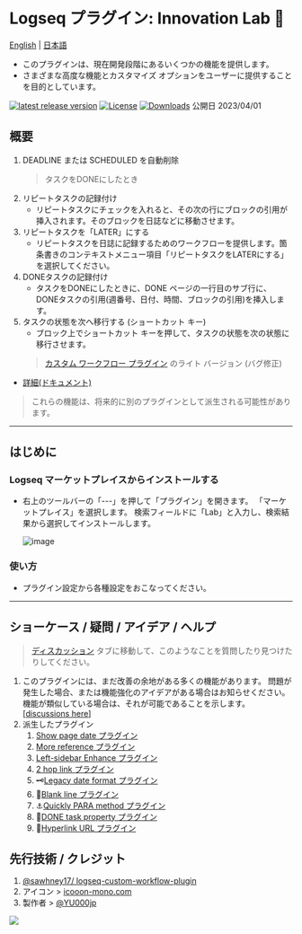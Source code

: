# Logseq プラグイン: Innovation Lab 🌱

[English](https://github.com/YU000jp/logseq-plugin-some-menu-extender) | [日本語](https://github.com/YU000jp/logseq-plugin-some-menu-extender/blob/main/README.ja.md)

- このプラグインは、現在開発段階にあるいくつかの機能を提供します。
- さまざまな高度な機能とカスタマイズ オプションをユーザーに提供することを目的としています。

[![latest release version](https://img.shields.io/github/v/release/YU000jp/logseq-plugin-some-menu-extender)](https://github.com/YU000jp/logseq-plugin-some-menu-extender/releases)
[![License](https://img.shields.io/github/license/YU000jp/logseq-plugin-some-menu-extender?color=blue)](https://github.com/YU000jp/logseq-plugin-some-menu-extender/blob/main/LICENSE)
[![Downloads](https://img.shields.io/github/downloads/YU000jp/logseq-plugin-some-menu-extender/total.svg)](https://github.com/YU000jp/logseq-plugin-some-menu-extender/releases)
 公開日 2023/04/01

## 概要

1. DEADLINE または SCHEDULED を自動削除
    > タスクをDONEにしたとき
1. リピートタスクの記録付け
    - リピートタスクにチェックを入れると、その次の行にブロックの引用が挿入されます。そのブロックを日誌などに移動させます。
1. リピートタスクを「LATER」にする
    - リピートタスクを日誌に記録するためのワークフローを提供します。箇条書きのコンテキストメニュー項目「リピートタスクをLATERにする」を選択してください。
1. DONEタスクの記録付け
    - タスクをDONEにしたときに、DONE ページの一行目のサブ行に、DONEタスクの引用(週番号、日付、時間、ブロックの引用)を挿入します。
1. タスクの状態を次へ移行する (ショートカット キー)
    - ブロック上でショートカット キーを押して、タスクの状態を次の状態に移行させます。
    > [カスタム ワークフロー プラグイン](https://github.com/sawhney17/logseq-custom-workflow-plugin) のライト バージョン (バグ修正)

- [詳細(ドキュメント)](https://github.com/YU000jp/logseq-plugin-some-menu-extender/wiki/Document)

> これらの機能は、将来的に別のプラグインとして派生される可能性があります。

---

## はじめに

### Logseq マーケットプレイスからインストールする

- 右上のツールバーの「---」を押して「プラグイン」を開きます。 「マーケットプレイス」を選択します。 検索フィールドに「Lab」と入力し、検索結果から選択してインストールします。

   ![image](https://github.com/YU000jp/logseq-plugin-some-menu-extender/assets/111847207/32afec53-20ad-41d0-ad54-44cd07a50c67)

### 使い方

- プラグイン設定から各種設定をおこなってください。

---
## ショーケース / 疑問 / アイデア / ヘルプ

> [ディスカッション](https://github.com/YU000jp/logseq-plugin-some-menu-extender/Discussions) タブに移動して、このようなことを質問したり見つけたりしてください。
1. このプラグインには、まだ改善の余地がある多くの機能があります。 問題が発生した場合、または機能強化のアイデアがある場合はお知らせください。 機能が類似している場合は、それが可能であることを示します。 [[discussions here](https://github.com/YU000jp/logseq-plugin-some-menu-extender/discussions)]
1. 派生したプラグイン
   1. [Show page date プラグイン](https://github.com/YU000jp/logseq-plugin-show-page-date)
   1. [More reference プラグイン](https://github.com/YU000jp/logseq-plugin-reference-guide)
   1. [Left-sidebar Enhance プラグイン](https://github.com/YU000jp/logseq-plugin-left-sidebar-enhance)
   1. [2 hop link プラグイン](https://github.com/YU000jp/logseq-plugin-two-hop-link)
   1. 🗝️[Legacy date format プラグイン](https://github.com/YU000jp/logseq-plugin-legacy-date-format)
   1. 🦢[Blank line プラグイン](https://github.com/YU000jp/logseq-plugin-blank-line)
   1. ⚓[Quickly PARA method プラグイン](https://github.com/YU000jp/logseq-plugin-quickly-para-method)
   1. 💪[DONE task property プラグイン](https://github.com/YU000jp/logseq-plugin-confirmation-done-task)
   1. 🔗[Hyperlink URL プラグイン](https://github.com/YU000jp/logseq-plugin-confirmation-hyperlink)

## 先行技術 / クレジット

1. [@sawhney17/ logseq-custom-workflow-plugin](https://github.com/sawhney17/logseq-custom-workflow-plugin)
1. アイコン > [icooon-mono.com](https://icooon-mono.com/12611-%e3%83%a1%e3%83%8b%e3%83%a5%e3%83%bc%e3%81%ae%e3%83%95%e3%83%aa%e3%83%bc%e3%82%a2%e3%82%a4%e3%82%b3%e3%83%b316/)
1. 製作者 > [@YU000jp](https://github.com/YU000jp)

<a href="https://www.buymeacoffee.com/yu000japan"><img src="https://img.buymeacoffee.com/button-api/?text=Buy me a pizza&emoji=🍕&slug=yu000japan&button_colour=FFDD00&font_colour=000000&font_family=Poppins&outline_colour=000000&coffee_colour=ffffff" /></a>
